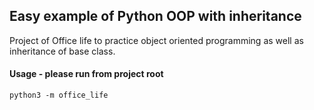 ## Easy example of Python OOP with inheritance

Project of Office life to practice object oriented programming as well as inheritance of base class.

#### Usage - please run from project root

```
python3 -m office_life
```
